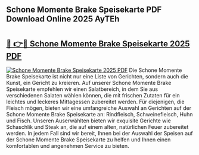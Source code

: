 ## Schone Momente Brake Speisekarte PDF Download Online 2025 AyTEh

# <h2><a href="http://gcbhz3w.nevu.top/?p=Schone+Momente+Brake+Speisekarte">🔗 👉🔴 Schone Momente Brake Speisekarte 2025 PDF</a></h2>

[![Schone Momente Brake Speisekarte 2025 PDF](https://i.imgur.com/dBaPXMq.png)](http://gcbhz3w.nevu.top/?p=Schone+Momente+Brake+Speisekarte)
Die Schone Momente Brake Speisekarte ist nicht nur eine Liste von Gerichten, sondern auch die Kunst, ein Gericht zu kreieren. Auf unserer Schone Momente Brake Speisekarte empfehlen wir einen Salatbereich, in dem Sie aus verschiedenen Salaten wählen können, die mit frischen Zutaten für ein leichtes und leckeres Mittagessen zubereitet werden. Für diejenigen, die Fleisch mögen, bieten wir eine umfangreiche Auswahl an Gerichten auf der Schone Momente Brake Speisekarte an: Rindfleisch, Schweinefleisch, Huhn und Fisch. Unseren Auserwählten bieten wir exquisite Gerichte wie Schaschlik und Steak an, die auf einem alten, natürlichen Feuer zubereitet werden. In jedem Fall sind wir bereit, Ihnen bei der Auswahl der Speisen auf der Schone Momente Brake Speisekarte zu helfen und Ihnen einen komfortablen und angenehmen Service zu bieten.
